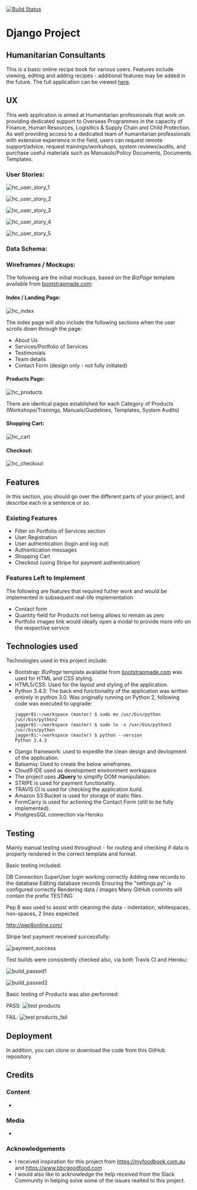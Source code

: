 [![Build Status](https://travis-ci.org/Jagger81/h-consultants.svg?branch=master)](https://travis-ci.org/Jagger81/h-consultants)

# Django Project

## Humanitarian Consultants

This is a basic online recipe book for various users.  Features include viewing, editing and adding recipes - additional features may be added in the future.  The full application can be viewed <a href="https://humanitarian-consultants.herokuapp.com/" target="_blank" >here</a>.
 
## UX

This web application is aimed at Humanitarian professionals that work on providing dedicated support to Overseas Programmes in the capacity of Finance, Human Resources, Logisitics & Supply Chain and Child Protection.  As well providing access to a dedicated team of humanitarian professionals with extensive experience in the field, users can request remote support/advice, request trainings/workshops, system reviews/audits, and purchase useful materials such as Manuauls/Policy Documents, Documents Templates.

### User Stories:

![hc_user_story_1](https://user-images.githubusercontent.com/28737216/53301320-2d94b800-3849-11e9-9cc8-543438e3353c.PNG)

![hc_user_story_2](https://user-images.githubusercontent.com/28737216/53301321-2d94b800-3849-11e9-8eb6-58af18d99df1.PNG)

![hc_user_story_3](https://user-images.githubusercontent.com/28737216/53301322-2d94b800-3849-11e9-8dd5-3585441aafba.PNG)

![hc_user_story_4](https://user-images.githubusercontent.com/28737216/53301323-2d94b800-3849-11e9-8d84-d858a6e59a48.PNG)

![hc_user_story_5](https://user-images.githubusercontent.com/28737216/53301324-2e2d4e80-3849-11e9-9116-98691394300e.PNG)

### Data Schema:



### Wireframes / Mockups:

The following are the initial mockups, based on the *BizPage* template available from <a href="https://bootstrapmade.com/bizpage-bootstrap-business-template/" target="_blank" >bootstrapmade.com</a>:

#### Index / Landing Page:

![hc_index](https://user-images.githubusercontent.com/28737216/53301771-dbef2c00-384e-11e9-863b-da7b2ae4176c.PNG)

The index page will also include the following sections when the user scrolls down through the page:
- About Us
- Services/Portfolio of Services
- Testimonials
- Team details
- Contact Form (design only - not fully initiated)

#### Products Page:

![hc_products](https://user-images.githubusercontent.com/28737216/53301772-dbef2c00-384e-11e9-9650-6e0aa43525d2.PNG)

There are identical pages established for each Category of Products (Workshops/Trainings, Manuals/Guidelines, Templates, System Audits)

#### Shopping Cart:

![hc_cart](https://user-images.githubusercontent.com/28737216/53301769-dbef2c00-384e-11e9-9300-fbe24c8f06f9.PNG)

#### Checkout:

![hc_checkout](https://user-images.githubusercontent.com/28737216/53301770-dbef2c00-384e-11e9-98c2-8d0180a54096.PNG)

## Features

In this section, you should go over the different parts of your project, and describe each in a sentence or so.
 
### Existing Features
- Filter on Portfolio of Services section
- User Registration
- User authentication (login and log out)
- Authentication messages
- Shopping Cart
- Checkout (using Stripe for payment authentication)


### Features Left to Implement

The following are features that required futher work and would be implemented in subsequent real-life implementation

- Contact form
- Quantity field for Products not being allows to remain as zero
- Portfolio images link would ideally open a modal to provide more info on the respective service


## Technologies used

Technologies used in this project include:

* Bootstrap: *BizPage* template available from <a href="https://bootstrapmade.com/bizpage-bootstrap-business-template/" target="_blank" >bootstrapmade.com</a> was used for HTML and CSS styling.
* HTML5/CSS: Used for the layout and styling of the application.
* Python 3.4.3: The back end functionality of the application was written entirely in python 3.0.
  Was originally running on Python 2, following code was executed to upgrade:
  ~~~~
  jagger81:~/workspace (master) $ sudo mv /usr/bin/python /usr/bin/python2
  jagger81:~/workspace (master) $ sudo ln -s /usr/bin/python3 /usr/bin/python
  jagger81:~/workspace (master) $ python --version
  Python 3.4.3
  ~~~~
* Django framework: used to expedite the clean design and devlopment of the application.
* Balsamiq: Used to create the below wireframes.
* Cloud9 IDE used as development environment workspace
* The project uses **JQuery** to simplify DOM manipulation.
* STRIPE is used for payment functionality.
* TRAVIS CI is used for checking the application build.
* Amazon S3 Bucket is used for storage of static files.
* FormCarry is used for actioning the Contact Form (still to be fully implemented).
* PostgresSQL connection via Heroku


## Testing

Mainly manual testing used throughout - for routing and checking if data is properly rendered in the correct template and format.

Basic testing included:

DB Connection
SuperUser login working correctly
Adding new records to the database
Editing database records
Ensuring the "settings.py" is configured correctly
Rendering data / images
Many GitHub commits will contain the prefix TESTING

Pep 8 was used to assist with cleaning the data - indentation, whitespaces, non-spaces, 2 lines expected

http://pep8online.com/

Stripe test payment received successfully:

![payment_success](https://user-images.githubusercontent.com/28737216/53303942-24671380-3868-11e9-8b49-ea812625dec4.PNG)

Test builds were consistently checked also, via both Travis CI and Heroku:

![build_passed1](https://user-images.githubusercontent.com/28737216/53303959-57110c00-3868-11e9-9505-7389bca984c5.PNG)

![build_passed2](https://user-images.githubusercontent.com/28737216/53303960-57110c00-3868-11e9-9d56-baaeb8f26c80.PNG)


Basic testing of Products was also performed:

PASS:
![test products](https://user-images.githubusercontent.com/28737216/53303988-79a32500-3868-11e9-81b3-3d74471178e7.PNG)

FAIL:
![test products_fail](https://user-images.githubusercontent.com/28737216/53303989-7a3bbb80-3868-11e9-9ea3-ff5bf8c19da8.PNG)



## Deployment



In addition, you can clone or download the code from this GitHub repository.


## Credits

### Content
- 

### Media
- 

### Acknowledgements

- I received inspiration for this project from https://myfoodbook.com.au and https://www.bbcgoodfood.com
- I would also like to acknowledge the help received from the Slack Community in helping solve some of the issues realted to this project.
